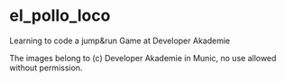 # el_pollo_loco
Learning to code a jump&amp;run Game at Developer Akademie

The images belong to (c) Developer Akademie in Munic, no use allowed without permission.
